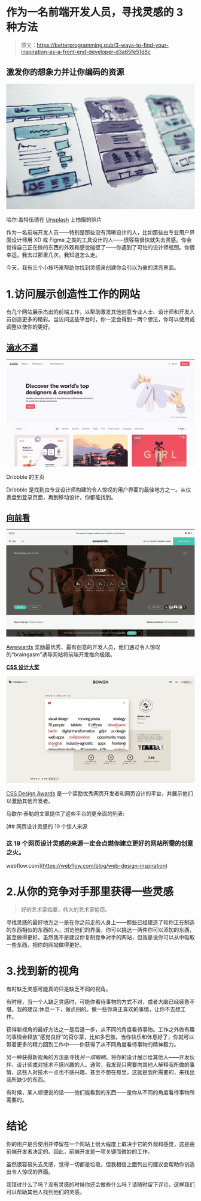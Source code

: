 # 作为一名前端开发人员，寻找灵感的 3 种方法

> 原文：<https://betterprogramming.pub/3-ways-to-find-your-inspiration-as-a-front-end-developer-d3a65fe51d8c>

## 激发你的想象力并让你编码的资源

![](img/7dd316e80b1891a7f547809b3ee67d76.png)

哈尔·盖特伍德在 [Unsplash](https://unsplash.com/s/photos/web-design?utm_source=unsplash&utm_medium=referral&utm_content=creditCopyText) 上拍摄的照片

作为一名前端开发人员——特别是那些没有清晰设计的人，比如那些由专业用户界面设计师用 XD 或 Figma 之类的工具设计的人——很容易很快就失去灵感。你会觉得自己正在做的东西的外观和感觉碰壁了——你遇到了可怕的设计师瓶颈。你很幸运，我去过那里几次，我知道怎么走。

今天，我有三个小技巧来帮助你找到灵感来创建你会引以为豪的漂亮界面。

# 1.访问展示创造性工作的网站

有几个网站展示杰出的前端工作，以帮助激发其他创意专业人士、设计师和开发人员创造更多的精彩。当访问这些平台时，你一定会得到一两个想法，你可以使用或调整以使你的更好。

## [滴水不漏](https://dribbble.com)

![](img/290bf6dfcaba6b1803cca0f81cf2a3c8.png)

Dribbble 的主页

Dribbble 是找到由专业设计师构建的令人惊叹的用户界面的最佳地方之一。从仪表盘到登录页面，再到移动设计，你都能找到。

## [向前看](https://awwwards.com)

![](img/ad3e7ba117a179439b28a86565c1c1bd.png)

[Awwwards](https://awwwards.com) 奖励最优秀、最有创意的开发人员，他们通过令人惊叹的“braingasm”诱导网站将前端开发推向极限。

[**CSS 设计大奖**](https://www.cssdesignawards.com/)

![](img/a2aadebeb4938ea9f4ef9b0b9049f8f0.png)

[CSS Design Awards](https://www.cssdesignawards.com/) 是一个奖励优秀网页开发者和网页设计的平台，并展示他们以激励其他开发者。

马歇尔·泰勒的文章提供了这些平台的更全面的列表:

[](https://webflow.com/blog/web-design-inspiration) [## 网页设计灵感的 19 个惊人来源

### 这 19 个网页设计灵感的来源一定会点燃你建立更好的网站所需的创意之火。

webflow.com](https://webflow.com/blog/web-design-inspiration) 

# 2.从你的竞争对手那里获得一些灵感

> 好的艺术家临摹，伟大的艺术家偷窃。

寻找灵感的最好地方之一是在你之前走的人身上——那些已经建造了和你正在制造的东西相似的东西的人。浏览他们的界面，你可以挑选一两件你可以添加的东西，甚至做得更好。虽然我不是建议你复制竞争对手的网站，但我是说你可以从中吸取一些东西，把你的网站做得更好。

# 3.找到新的视角

有时缺乏灵感可能真的只是缺乏不同的视角。

有时候，当一个人缺乏灵感时，可能你看待事物的方式不对，或者大脑已经疲惫不堪。我的建议:休息一下，做点别的。做一些你真正喜欢的事情，让你不去想工作。

获得新视角的最好方法之一是后退一步，从不同的角度看待事物。工作之外做有趣的事情会释放“感觉良好”的荷尔蒙，比如多巴胺。当你快乐和休息好了，你就可以带着更多的精力回到工作中——你获得了从不同角度看待事物的精神毅力。

另一种获得新视角的方法是寻找*另一双眼睛*。将你的设计展示给其他人——开发伙伴、设计师或对技术不感兴趣的人。通常，我发现只需要向其他人解释我所做的事情，这些人对技术一点也不感兴趣，甚至不想在那里，这就是我所需要的，来找出我所缺少的东西。

有时候，某人顺便说的话——他们能看到的东西——是你从不同的角度看待事物所需要的。

# 结论

你的用户是否使用并停留在一个网站上很大程度上取决于它的外观和感觉，这是由前端开发者决定的。因此，前端开发是一项关键而微妙的工作。

虽然很容易失去灵感，觉得一切都是垃圾，但我相信上面列出的建议会帮助你创造出令人惊叹的界面。

我错过什么了吗？没有灵感的时候你还会做些什么吗？请随时留下评论，这样我们可以帮助其他人找到他们的灵感。